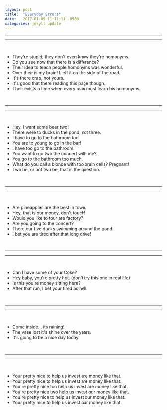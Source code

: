 ```yaml
---
layout: post
title:  "Everyday Errors"
date:   2017-01-09 11:11:11 -0500
categories: jekyll update
---
```


-----
-----
<br>

+ They're stupid; they don't even know they're homonyms.
+ Do you see now that there is a difference?
+ Their idea to teach people homonyms was wonderful.
+ Over their is my brain! I left it on the side of the road.
+ It's there crap, not yours.
+ It's good that there reading this page though.
+ Their exists a time when every man must learn his homonyms.

<br>

-----
-----
<br>

+ Hey, I want some beer two!
+ There were to ducks in the pond, not three.
+ I have to go to the bathroom too.
+ You are to young to go in the bar!
+ I have too go to the bathroom.
+ You want to go two the concert with me?
+ You go to the bathroom too much.
+ What do you call a blonde with too brain cells? Pregnant!
+ Two be, or not two be, that is the question.

<br>

-----
-----
<br>

+ Are pineapples are the best in town.
+ Hey, that is our money, don't touch!
+ Would you like to tour are factory?
+ Are you going to the concert?
+ There our five ducks swimming around the pond.
+ I bet you are tired after that long drive!

<br>

-----
-----
<br>

+ Can I have some of your Coke?
+ Hey baby, you're pretty hot. (don't try this one in real life)
+ Is this you're money sitting here?
+ After that run, I bet your tired as hell.

<br>

-----
-----
<br>

+ Come inside... its raining!
+ The vase lost it's shine over the years.
+ It's going to be a nice day today.

<br>

-----
-----
<br>

+ Your pretty nice to help us invest are money like that.
+ Your pretty nice to help us invest are money like that.
+ You're pretty nice too help us invest are money like that.
+ You're pretty nice two help us invest our money like that.
+ You're pretty nice to help us invest our money like that.
+ Your pretty nice to help us invest our money like that.
